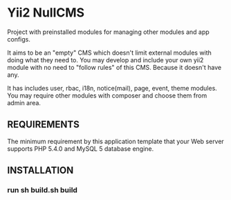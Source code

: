 Yii2 NullCMS
================================
Project with preinstalled modules for managing other modules and app configs.

It aims to be an "empty" CMS which doesn't limit external modules with doing what they need to.
You may develop and include your own yii2 module with no need to "follow rules" of this CMS.
Because it doesn't have any.

It has includes user, rbac, i18n, notice(mail), page, event, theme modules.
You may require other modules with composer and choose them from admin area.


REQUIREMENTS
------------

The minimum requirement by this application template that your Web server supports PHP 5.4.0
and MySQL 5 database engine.


INSTALLATION
------------

### run sh build.sh build




